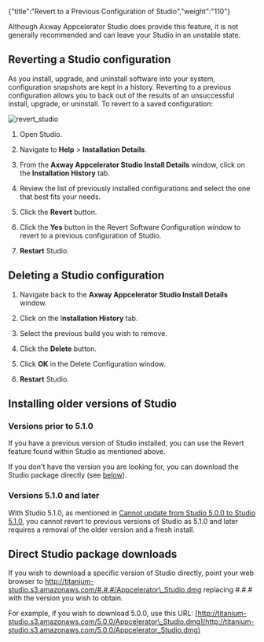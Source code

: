 {"title":"Revert to a Previous Configuration of Studio","weight":"110"} 

Although Axway Appcelerator Studio does provide this feature, it is not generally recommended and can leave your Studio in an unstable state.

## Reverting a Studio configuration

As you install, upgrade, and uninstall software into your system, configuration snapshots are kept in a history. Reverting to a previous configuration allows you to back out of the results of an unsuccessful install, upgrade, or uninstall. To revert to a saved configuration:

![revert_studio](/Images/appc/download/attachments/56297847/revert_studio.png)

1.  Open Studio.
    
2.  Navigate to **Help** > **Installation Details**.
    
3.  From the **Axway Appcelerator Studio Install Details** window, click on the **Installation History** tab.
    
4.  Review the list of previously installed configurations and select the one that best fits your needs.
    
5.  Click the **Revert** button.
    
6.  Click the **Yes** button in the Revert Software Configuration window to revert to a previous configuration of Studio.
    
7.  **Restart** Studio.
    

## Deleting a Studio configuration

1.  Navigate back to the **Axway Appcelerator Studio Install Details** window.
    
2.  Click on the I**nstallation History** tab.
    
3.  Select the previous build you wish to remove.
    
4.  Click the **Delete** button.
    
5.  Click **OK** in the Delete Configuration window.
    
6.  **Restart** Studio.
    

## Installing older versions of Studio

### Versions prior to 5.1.0

If you have a previous version of Studio installed, you can use the Revert feature found within Studio as mentioned above.

If you don't have the version you are looking for, you can download the Studio package directly (see [below](#Directpackagedownloads)).

### Versions 5.1.0 and later

With Studio 5.1.0, as mentioned in [Cannot update from Studio 5.0.0 to Studio 5.1.0](/docs/appc/Axway_Appcelerator_Studio/Axway_Appcelerator_Studio_Release_Notes/Studio_Release_Notes_5.x/Studio_5.1.0.RC_Release_Note/Studio_5.1.0_Changes/#CannotupdatefromStudio5.0.0toStudio5.1.0), you cannot revert to previous versions of Studio as 5.1.0 and later requires a removal of the older version and a fresh install.

## Direct Studio package downloads

If you wish to download a specific version of Studio directly, point your web browser to http://titanium-studio.s3.amazonaws.com/#.#.#/Appcelerator\_Studio.dmg replacing #.#.# with the version you wish to obtain.

For example, if you wish to download 5.0.0, use this URL: [http://titanium-studio.s3.amazonaws.com/5.0.0/Appcelerator\_Studio.dmg](http://titanium-studio.s3.amazonaws.com/5.0.0/Appcelerator_Studio.dmg)